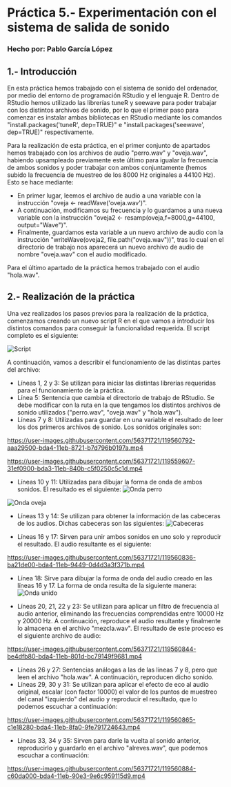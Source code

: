 # Práctica 5.- Experimentación con el sistema de salida de sonido
### Hecho por: Pablo García López

## 1.- Introducción
En esta práctica hemos trabajado con el sistema de sonido del ordenador, por medio del entorno de programación RStudio y el lenguaje R. Dentro de RStudio hemos utilizado las librerías tuneR y seewave para poder trabajar con los distintos archivos de sonido, por lo que el primer paso para comenzar es instalar ambas bibliotecas en RStudio mediante los comandos "install.packages('tuneR', dep=TRUE)" e "install.packages('seewave', dep=TRUE)" respectivamente. 

Para la realización de esta práctica, en el primer conjunto de apartados hemos trabajado con los archivos de audio "perro.wav" y "oveja.wav", habiendo upsampleado previamente este último para igualar la frecuencia de ambos sonidos y poder trabajar con ambos conjuntamente (hemos subido la frecuencia de muestreo de los 8000 Hz originales a 44100 Hz). Esto se hace mediante:
- En primer lugar, leemos el archivo de audio a una variable con la instrucción "oveja <- readWave('oveja.wav')".
- A continuación, modificamos su frecuencia y lo guardamos a una nueva variable con la instrucción "oveja2 <- resamp(oveja,f=8000,g=44100, output="Wave")".
- Finalmente, guardamos esta variable a un nuevo archivo de audio con la instrucción "writeWave(oveja2, file.path("oveja.wav"))", tras lo cual en el directorio de trabajo nos aparecerá un nuevo archivo de audio de nombre "oveja.wav" con el audio modificado.

Para el último apartado de la práctica hemos trabajado con el audio "hola.wav".

## 2.- Realización de la práctica
Una vez realizados los pasos previos para la realización de la práctica, comenzamos creando un nuevo script R en el que vamos a introducir los distintos comandos para conseguir la funcionalidad requerida. El script completo es el siguiente:

![Script](https://user-images.githubusercontent.com/56371721/119559142-9362a800-bda2-11eb-8fbc-b9b302fa4e81.png)

A continuación, vamos a describir el funcionamiento de las distintas partes del archivo:
- Líneas 1, 2 y 3: Se utilizan para iniciar las distintas librerías requeridas para el funcionamiento de la práctica.
- Línea 5: Sentencia que cambia el directorio de trabajo de RStudio. Se debe modificar con la ruta en la que tengamos los distintos archivos de sonido utilizados ("perro.wav", "oveja.wav" y "hola.wav").
- Líneas 7 y 8: Utilizadas para guardar en una variable el resultado de leer los dos primeros archivos de sonido. Los sonidos originales son:

https://user-images.githubusercontent.com/56371721/119560792-aaa29500-bda4-11eb-8721-b7d796b0197a.mp4



https://user-images.githubusercontent.com/56371721/119559607-31ef0900-bda3-11eb-840b-c5f0250c5c1d.mp4

- Líneas 10 y 11: Utilizadas para dibujar la forma de onda de ambos sonidos. El resultado es el siguiente:
![Onda perro](https://user-images.githubusercontent.com/56371721/119560111-d2452d80-bda3-11eb-8670-1b91462cc40f.png)

![Onda oveja](https://user-images.githubusercontent.com/56371721/119560122-d40ef100-bda3-11eb-98c4-d529a4f7b4dc.png)

- Líneas 13 y 14: Se utilizan para obtener la información de las cabeceras de los audios. Dichas cabeceras son las siguientes:
![Cabeceras](https://user-images.githubusercontent.com/56371721/119560171-e12be000-bda3-11eb-829a-93e079025d73.png)

- Líneas 16 y 17: Sirven para unir ambos sonidos en uno solo y reproducir el resultado. El audio resultante es el siguiente:

https://user-images.githubusercontent.com/56371721/119560836-ba21de00-bda4-11eb-9449-0d4d3a3f371b.mp4



- Línea 18: Sirve para dibujar la forma de onda del audio creado en las líneas 16 y 17. La forma de onda resulta de la siguiente manera:
![Onda unido](https://user-images.githubusercontent.com/56371721/119560320-159f9c00-bda4-11eb-8ec8-c009d0944373.png)

- Líneas 20, 21, 22 y 23: Se utilizan para aplicar un filtro de frecuencia al audio anterior, eliminando las frecuencias comprendidas entre 10000 Hz y 20000 Hz. A continuación, reproduce el audio resultante y finalmente lo almacena en el archivo "mezcla.wav". El resultado de este proceso es el siguiente archivo de audio:

https://user-images.githubusercontent.com/56371721/119560844-be4dfb80-bda4-11eb-801d-bc79149f9681.mp4



- Líneas 26 y 27: Sentencias análogas a las de las líneas 7 y 8, pero que leen el archivo "hola.wav". A continuación, reproducen dicho sonido.
- Líneas 29, 30 y 31: Se utilizan para aplicar el efecto de eco al audio original, escalar (con factor 10000) el valor de los puntos de muestreo del canal "izquierdo" del audio y reproducir el resultado, que lo podemos escuchar a continuación:

https://user-images.githubusercontent.com/56371721/119560865-c1e18280-bda4-11eb-8fa0-9fe791724643.mp4



- Líneas 33, 34 y 35: Sirven para darle la vuelta al sonido anterior, reproducirlo y guardarlo en el archivo "alreves.wav", que podemos escuchar a continuación:

https://user-images.githubusercontent.com/56371721/119560884-c60da000-bda4-11eb-90e3-9e6c959115d9.mp4


